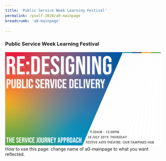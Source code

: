 ```yaml
---
title: 'Public Service Week Learning Festival'
permalink: /pswlf-2020/a0-mainpage
breadcrumb: 'a0-mainpage'

---
```



### Public Service Week Learning Festival
![PSC2020](/images/Conference_Banner.png)
<br>
How to use this page: change name of a0-mainpage to what you want reflected. 
<br>
<br>
